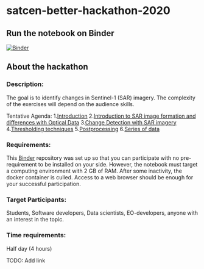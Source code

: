 # satcen-better-hackathon-2020

## Run the notebook on Binder

[![Binder](https://mybinder.org/badge_logo.svg)](https://mybinder.org/v2/gh/obarrilero/satcen-better-hackathon-2020/master?urlpath=lab)

## About the hackathon

 ### Description: 
 The goal is to identify changes in Sentinel-1 (SAR) imagery. 
 The complexity of the exercises will depend on the audience skills.
 
 Tentative Agenda:
     1.[Introduction](./introduction.ipynb)
     2.[Introduction to SAR image formation and differences with Optical Data](./introductionSAR.ipynb)
     3.[Change Detection with SAR imagery](./acd.ipynb)
     4.[Thresholding techniques](./thresholding.ipynb)
     5.[Postprocessing](./postprocessing.ipynb)
     6.[Series of data](./series.ipynb)
 
 
 ### Requirements: 
 This [Binder](https://mybinder.readthedocs.io/en/latest/introduction.html#what-is-a-binder) repository was set up so that you can participate with no pre-requirement to be installed on your side.
 However, the notebook must target a computing environment with 2 GB of RAM. After some inactivity, the docker container is culled. Access to a web browser should be enough for your successful participation.
 
 ### Target Participants: 
 Students, Software developers, Data scientists, EO-developers, anyone with an interest in the topic.
 
 ### Time requirements: 
 
 Half day (4 hours)

TODO: Add link


